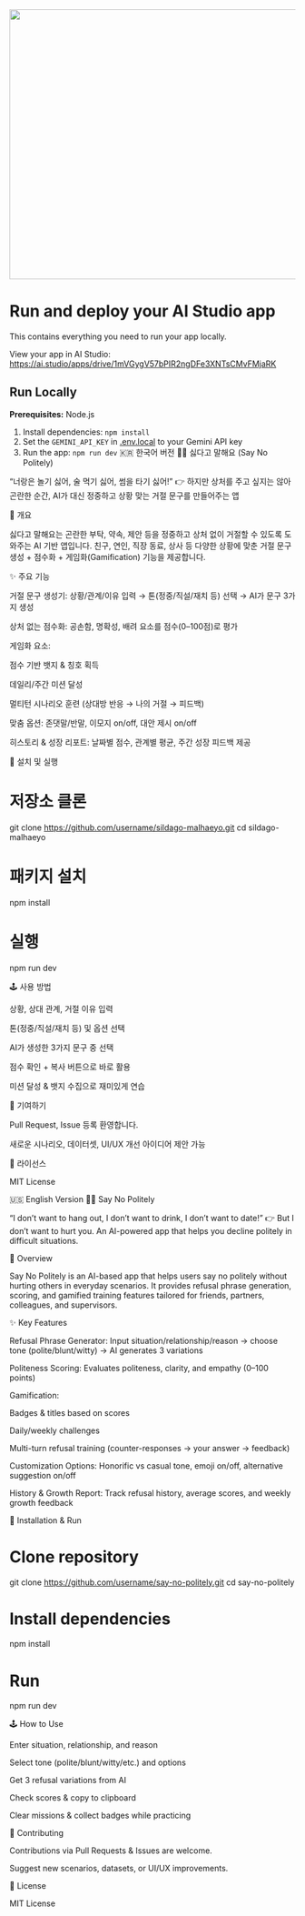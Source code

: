 <div align="center">
<img width="1200" height="475" alt="GHBanner" src="https://github.com/user-attachments/assets/0aa67016-6eaf-458a-adb2-6e31a0763ed6" />
</div>

# Run and deploy your AI Studio app

This contains everything you need to run your app locally.

View your app in AI Studio: https://ai.studio/apps/drive/1mVGygV57bPIR2ngDFe3XNTsCMvFMjaRK

## Run Locally

**Prerequisites:**  Node.js


1. Install dependencies:
   `npm install`
2. Set the `GEMINI_API_KEY` in [.env.local](.env.local) to your Gemini API key
3. Run the app:
   `npm run dev`
🇰🇷 한국어 버전
🙅‍♂️ 싫다고 말해요 (Say No Politely)

“너랑은 놀기 싫어, 술 먹기 싫어, 썸을 타기 싫어!” 👉 하지만 상처를 주고 싶지는 않아
곤란한 순간, AI가 대신 정중하고 상황 맞는 거절 문구를 만들어주는 앱

📌 개요

싫다고 말해요는 곤란한 부탁, 약속, 제안 등을 정중하고 상처 없이 거절할 수 있도록 도와주는 AI 기반 앱입니다.
친구, 연인, 직장 동료, 상사 등 다양한 상황에 맞춘 거절 문구 생성 + 점수화 + 게임화(Gamification) 기능을 제공합니다.

✨ 주요 기능

거절 문구 생성기: 상황/관계/이유 입력 → 톤(정중/직설/재치 등) 선택 → AI가 문구 3가지 생성

상처 없는 점수화: 공손함, 명확성, 배려 요소를 점수(0–100점)로 평가

게임화 요소:

점수 기반 뱃지 & 칭호 획득

데일리/주간 미션 달성

멀티턴 시나리오 훈련 (상대방 반응 → 나의 거절 → 피드백)

맞춤 옵션: 존댓말/반말, 이모지 on/off, 대안 제시 on/off

히스토리 & 성장 리포트: 날짜별 점수, 관계별 평균, 주간 성장 피드백 제공

🚀 설치 및 실행
# 저장소 클론
git clone https://github.com/username/sildago-malhaeyo.git
cd sildago-malhaeyo

# 패키지 설치
npm install

# 실행
npm run dev

🕹️ 사용 방법

상황, 상대 관계, 거절 이유 입력

톤(정중/직설/재치 등) 및 옵션 선택

AI가 생성한 3가지 문구 중 선택

점수 확인 + 복사 버튼으로 바로 활용

미션 달성 & 뱃지 수집으로 재미있게 연습

🤝 기여하기

Pull Request, Issue 등록 환영합니다.

새로운 시나리오, 데이터셋, UI/UX 개선 아이디어 제안 가능

📄 라이선스

MIT License

🇺🇸 English Version
🙅‍♂️ Say No Politely

“I don’t want to hang out, I don’t want to drink, I don’t want to date!” 👉 But I don’t want to hurt you.
An AI-powered app that helps you decline politely in difficult situations.

📌 Overview

Say No Politely is an AI-based app that helps users say no politely without hurting others in everyday scenarios.
It provides refusal phrase generation, scoring, and gamified training features tailored for friends, partners, colleagues, and supervisors.

✨ Key Features

Refusal Phrase Generator: Input situation/relationship/reason → choose tone (polite/blunt/witty) → AI generates 3 variations

Politeness Scoring: Evaluates politeness, clarity, and empathy (0–100 points)

Gamification:

Badges & titles based on scores

Daily/weekly challenges

Multi-turn refusal training (counter-responses → your answer → feedback)

Customization Options: Honorific vs casual tone, emoji on/off, alternative suggestion on/off

History & Growth Report: Track refusal history, average scores, and weekly growth feedback

🚀 Installation & Run
# Clone repository
git clone https://github.com/username/say-no-politely.git
cd say-no-politely

# Install dependencies
npm install

# Run
npm run dev

🕹️ How to Use

Enter situation, relationship, and reason

Select tone (polite/blunt/witty/etc.) and options

Get 3 refusal variations from AI

Check scores & copy to clipboard

Clear missions & collect badges while practicing

🤝 Contributing

Contributions via Pull Requests & Issues are welcome.

Suggest new scenarios, datasets, or UI/UX improvements.

📄 License

MIT License
